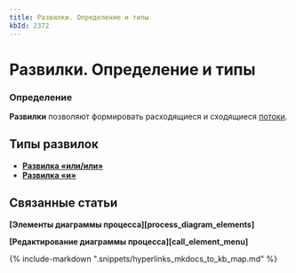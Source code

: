 ```yaml
---
title: Развилки. Определение и типы
kbId: 2372
---
```


# Развилки. Определение и типы

### Определение

**Развилки** позволяют формировать расходящиеся и сходящиеся [потоки](https://kb.comindware.ru/article.php?id=2368).

## Типы развилок

- **[Развилка «или/или»](https://kb.comindware.ru/article.php?id=2373)**
- **[Развилка «и»](https://kb.comindware.ru/article.php?id=2371)**

## Связанные статьи

**[Элементы диаграммы процесса][process_diagram_elements]**

**[Редактирование диаграммы процесса][call_element_menu]**

{% include-markdown ".snippets/hyperlinks_mkdocs_to_kb_map.md" %}
